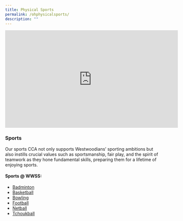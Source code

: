 ```yaml
---
title: Physical Sports
permalink: /ohphysicalsports/
description: ""
---
```

<iframe allowfullscreen="" allow="accelerometer; autoplay; clipboard-write; encrypted-media; gyroscope; picture-in-picture; web-share" frameborder="0" title="YouTube video player" src="https://www.youtube.com/embed/zzHg5WP4Zs8?si=VD-sYC-4h1bz0XJf" height="315" width="560"></iframe>

### Sports
Our sports CCA not only supports Westwoodians’ sporting ambitions but also instills crucial values such as sportsmanship, fair play, and the spirit of teamwork as they hone fundamental skills, preparing them for a lifetime of enjoying sports.

#### Sports @ WWSS:
* [Badminton](/cca/sports/badminton/)
* [Basketball](/cca/sports/basketball/)
* [Bowling](/cca/sports/bowling/)
* [Football](/cca/sports/football/)
* [Netball](/cca/sports/netball/)
* [Tchoukball](/cca/sports/tchoukball/)